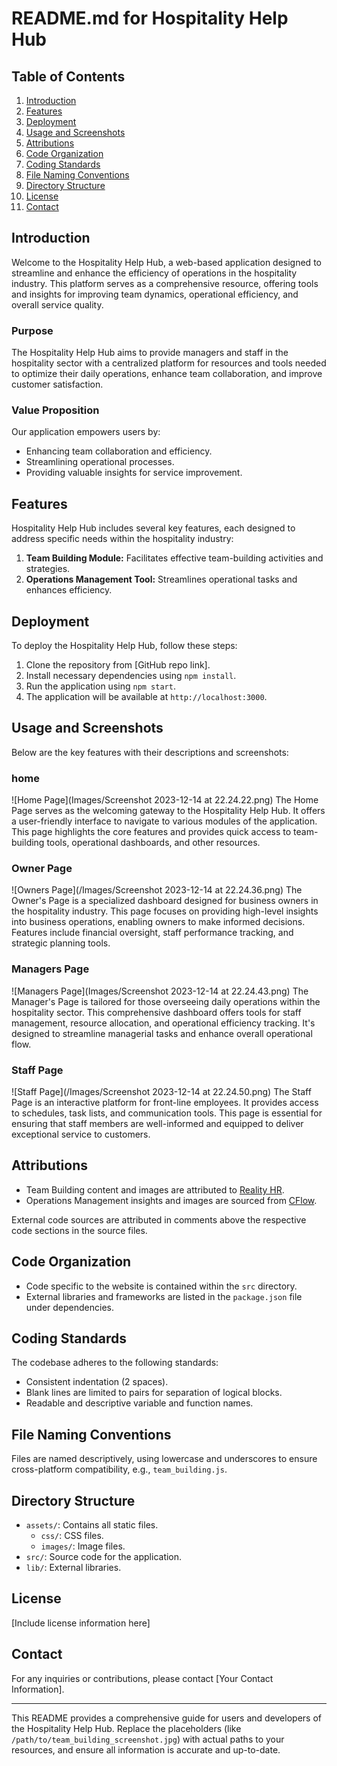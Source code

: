 # README.md for Hospitality Help Hub

## Table of Contents
1. [Introduction](#introduction)
2. [Features](#features)
3. [Deployment](#deployment)
4. [Usage and Screenshots](#usage-and-screenshots)
5. [Attributions](#attributions)
6. [Code Organization](#code-organization)
7. [Coding Standards](#coding-standards)
8. [File Naming Conventions](#file-naming-conventions)
9. [Directory Structure](#directory-structure)
10. [License](#license)
11. [Contact](#contact)

## Introduction
Welcome to the Hospitality Help Hub, a web-based application designed to streamline and enhance the efficiency of operations in the hospitality industry. This platform serves as a comprehensive resource, offering tools and insights for improving team dynamics, operational efficiency, and overall service quality.

### Purpose
The Hospitality Help Hub aims to provide managers and staff in the hospitality sector with a centralized platform for resources and tools needed to optimize their daily operations, enhance team collaboration, and improve customer satisfaction.

### Value Proposition
Our application empowers users by:
- Enhancing team collaboration and efficiency.
- Streamlining operational processes.
- Providing valuable insights for service improvement.

## Features
Hospitality Help Hub includes several key features, each designed to address specific needs within the hospitality industry:

1. **Team Building Module:** Facilitates effective team-building activities and strategies.
2. **Operations Management Tool:** Streamlines operational tasks and enhances efficiency.

## Deployment
To deploy the Hospitality Help Hub, follow these steps:
1. Clone the repository from [GitHub repo link].
2. Install necessary dependencies using `npm install`.
3. Run the application using `npm start`.
4. The application will be available at `http://localhost:3000`.

## Usage and Screenshots
Below are the key features with their descriptions and screenshots:

### home 
![Home Page](Images/Screenshot 2023-12-14 at 22.24.22.png)
The Home Page serves as the welcoming gateway to the Hospitality Help Hub. It offers a user-friendly interface to navigate to various modules of the application. This page highlights the core features and provides quick access to team-building tools, operational dashboards, and other resources.



### Owner Page
![Owners Page](/Images/Screenshot 2023-12-14 at 22.24.36.png)
The Owner's Page is a specialized dashboard designed for business owners in the hospitality industry. This page focuses on providing high-level insights into business operations, enabling owners to make informed decisions. Features include financial oversight, staff performance tracking, and strategic planning tools.
### Managers Page
![Managers Page](Images/Screenshot 2023-12-14 at 22.24.43.png)
The Manager's Page is tailored for those overseeing daily operations within the hospitality sector. This comprehensive dashboard offers tools for staff management, resource allocation, and operational efficiency tracking. It's designed to streamline managerial tasks and enhance overall operational flow.
### Staff Page
![Staff Page](/Images/Screenshot 2023-12-14 at 22.24.50.png)
The Staff Page is an interactive platform for front-line employees. It provides access to schedules, task lists, and communication tools. This page is essential for ensuring that staff members are well-informed and equipped to deliver exceptional service to customers.
## Attributions
- Team Building content and images are attributed to [Reality HR](https://www.realityhr.co.uk/five-benefits-of-team-building-exercises-and-some-pitfalls-to-watch-out-for/).
- Operations Management insights and images are sourced from [CFlow](https://www.cflowapps.com/operational-efficiency/).

External code sources are attributed in comments above the respective code sections in the source files.

## Code Organization
- Code specific to the website is contained within the `src` directory.
- External libraries and frameworks are listed in the `package.json` file under dependencies.

## Coding Standards
The codebase adheres to the following standards:
- Consistent indentation (2 spaces).
- Blank lines are limited to pairs for separation of logical blocks.
- Readable and descriptive variable and function names.

## File Naming Conventions
Files are named descriptively, using lowercase and underscores to ensure cross-platform compatibility, e.g., `team_building.js`.

## Directory Structure
- `assets/`: Contains all static files.
  - `css/`: CSS files.
  - `images/`: Image files.
- `src/`: Source code for the application.
- `lib/`: External libraries.

## License
[Include license information here]

## Contact
For any inquiries or contributions, please contact [Your Contact Information].

---

This README provides a comprehensive guide for users and developers of the Hospitality Help Hub. Replace the placeholders (like `/path/to/team_building_screenshot.jpg`) with actual paths to your resources, and ensure all information is accurate and up-to-date.